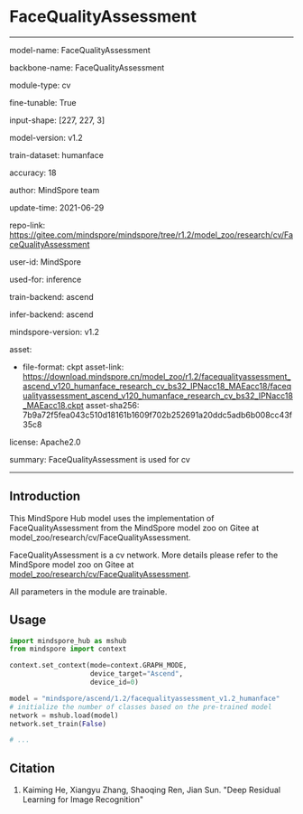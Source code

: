 # FaceQualityAssessment

---

model-name: FaceQualityAssessment

backbone-name: FaceQualityAssessment

module-type: cv

fine-tunable: True

input-shape: [227, 227, 3]

model-version: v1.2

train-dataset: humanface

accuracy: 18

author: MindSpore team

update-time: 2021-06-29

repo-link: <https://gitee.com/mindspore/mindspore/tree/r1.2/model_zoo/research/cv/FaceQualityAssessment>

user-id: MindSpore

used-for: inference

train-backend: ascend

infer-backend: ascend

mindspore-version: v1.2

asset:

-
    file-format: ckpt
    asset-link: <https://download.mindspore.cn/model_zoo/r1.2/facequalityassessment_ascend_v120_humanface_research_cv_bs32_IPNacc18_MAEacc18/facequalityassessment_ascend_v120_humanface_research_cv_bs32_IPNacc18_MAEacc18.ckpt>
    asset-sha256: 7b9a72f5fea043c510d18161b1609f702b252691a20ddc5adb6b008cc43f35c8

license: Apache2.0

summary: FaceQualityAssessment is used for cv

---

## Introduction

This MindSpore Hub model uses the implementation of FaceQualityAssessment from the MindSpore model zoo on Gitee at model_zoo/research/cv/FaceQualityAssessment.

FaceQualityAssessment is a cv network. More details please refer to the MindSpore model zoo on Gitee at [model_zoo/research/cv/FaceQualityAssessment](https://gitee.com/mindspore/mindspore/blob/r1.2/model_zoo/research/cv/FaceQualityAssessment/README.md).

All parameters in the module are trainable.

## Usage

```python
import mindspore_hub as mshub
from mindspore import context

context.set_context(mode=context.GRAPH_MODE,
                    device_target="Ascend",
                    device_id=0)

model = "mindspore/ascend/1.2/facequalityassessment_v1.2_humanface"
# initialize the number of classes based on the pre-trained model
network = mshub.load(model)
network.set_train(False)

# ...
```

## Citation

1. Kaiming He, Xiangyu Zhang, Shaoqing Ren, Jian Sun. "Deep Residual Learning for Image Recognition"
